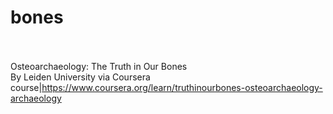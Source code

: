 # bones<br><br>

Osteoarchaeology: The Truth in Our Bones<br>By Leiden University via Coursera<br>course|https://www.coursera.org/learn/truthinourbones-osteoarchaeology-archaeology<br><br>
